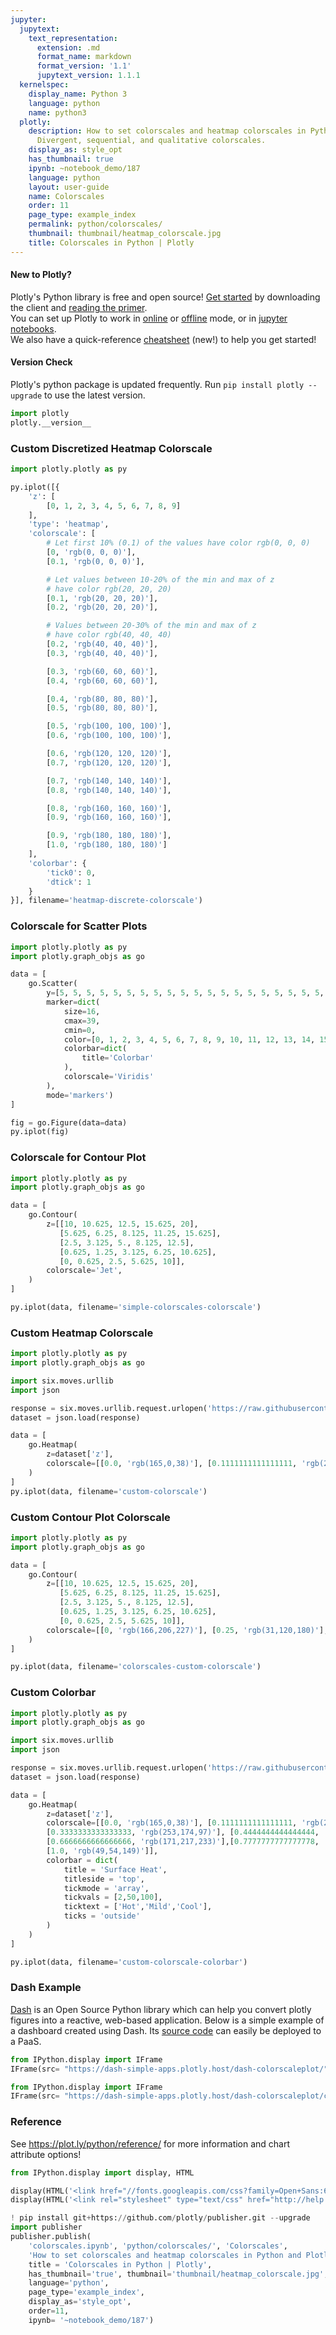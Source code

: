 ```yaml
---
jupyter:
  jupytext:
    text_representation:
      extension: .md
      format_name: markdown
      format_version: '1.1'
      jupytext_version: 1.1.1
  kernelspec:
    display_name: Python 3
    language: python
    name: python3
  plotly:
    description: How to set colorscales and heatmap colorscales in Python and Plotly.
      Divergent, sequential, and qualitative colorscales.
    display_as: style_opt
    has_thumbnail: true
    ipynb: ~notebook_demo/187
    language: python
    layout: user-guide
    name: Colorscales
    order: 11
    page_type: example_index
    permalink: python/colorscales/
    thumbnail: thumbnail/heatmap_colorscale.jpg
    title: Colorscales in Python | Plotly
---
```


#### New to Plotly?
Plotly's Python library is free and open source! [Get started](https://plot.ly/python/getting-started/) by downloading the client and [reading the primer](https://plot.ly/python/getting-started/).
<br>You can set up Plotly to work in [online](https://plot.ly/python/getting-started/#initialization-for-online-plotting) or [offline](https://plot.ly/python/getting-started/#initialization-for-offline-plotting) mode, or in [jupyter notebooks](https://plot.ly/python/getting-started/#start-plotting-online).
<br>We also have a quick-reference [cheatsheet](https://images.plot.ly/plotly-documentation/images/python_cheat_sheet.pdf) (new!) to help you get started!


#### Version Check
Plotly's python package is updated frequently. Run `pip install plotly --upgrade` to use the latest version.

```python
import plotly
plotly.__version__
```

### Custom Discretized Heatmap Colorscale

```python
import plotly.plotly as py

py.iplot([{
    'z': [
        [0, 1, 2, 3, 4, 5, 6, 7, 8, 9]
    ],
    'type': 'heatmap',
    'colorscale': [
        # Let first 10% (0.1) of the values have color rgb(0, 0, 0)
        [0, 'rgb(0, 0, 0)'],
        [0.1, 'rgb(0, 0, 0)'],

        # Let values between 10-20% of the min and max of z
        # have color rgb(20, 20, 20)
        [0.1, 'rgb(20, 20, 20)'],
        [0.2, 'rgb(20, 20, 20)'],

        # Values between 20-30% of the min and max of z
        # have color rgb(40, 40, 40)
        [0.2, 'rgb(40, 40, 40)'],
        [0.3, 'rgb(40, 40, 40)'],

        [0.3, 'rgb(60, 60, 60)'],
        [0.4, 'rgb(60, 60, 60)'],

        [0.4, 'rgb(80, 80, 80)'],
        [0.5, 'rgb(80, 80, 80)'],

        [0.5, 'rgb(100, 100, 100)'],
        [0.6, 'rgb(100, 100, 100)'],

        [0.6, 'rgb(120, 120, 120)'],
        [0.7, 'rgb(120, 120, 120)'],

        [0.7, 'rgb(140, 140, 140)'],
        [0.8, 'rgb(140, 140, 140)'],

        [0.8, 'rgb(160, 160, 160)'],
        [0.9, 'rgb(160, 160, 160)'],

        [0.9, 'rgb(180, 180, 180)'],
        [1.0, 'rgb(180, 180, 180)']
    ],
    'colorbar': {
        'tick0': 0,
        'dtick': 1
    }
}], filename='heatmap-discrete-colorscale')
```

### Colorscale for Scatter Plots

```python
import plotly.plotly as py
import plotly.graph_objs as go

data = [
    go.Scatter(
        y=[5, 5, 5, 5, 5, 5, 5, 5, 5, 5, 5, 5, 5, 5, 5, 5, 5, 5, 5, 5, 5, 5, 5, 5, 5, 5, 5, 5, 5, 5, 5, 5, 5, 5, 5, 5, 5, 5, 5, 5],
        marker=dict(
            size=16,
            cmax=39,
            cmin=0,
            color=[0, 1, 2, 3, 4, 5, 6, 7, 8, 9, 10, 11, 12, 13, 14, 15, 16, 17, 18, 19, 20, 21, 22, 23, 24, 25, 26, 27, 28, 29, 30, 31, 32, 33, 34, 35, 36, 37, 38, 39],
            colorbar=dict(
                title='Colorbar'
            ),
            colorscale='Viridis'
        ),
        mode='markers')
]

fig = go.Figure(data=data)
py.iplot(fig)
```

### Colorscale for Contour Plot

```python
import plotly.plotly as py
import plotly.graph_objs as go

data = [
    go.Contour(
        z=[[10, 10.625, 12.5, 15.625, 20],
           [5.625, 6.25, 8.125, 11.25, 15.625],
           [2.5, 3.125, 5., 8.125, 12.5],
           [0.625, 1.25, 3.125, 6.25, 10.625],
           [0, 0.625, 2.5, 5.625, 10]],
        colorscale='Jet',
    )
]

py.iplot(data, filename='simple-colorscales-colorscale')
```

### Custom Heatmap Colorscale

```python
import plotly.plotly as py
import plotly.graph_objs as go

import six.moves.urllib
import json

response = six.moves.urllib.request.urlopen('https://raw.githubusercontent.com/plotly/datasets/master/custom_heatmap_colorscale.json')
dataset = json.load(response)

data = [
    go.Heatmap(
        z=dataset['z'],
        colorscale=[[0.0, 'rgb(165,0,38)'], [0.1111111111111111, 'rgb(215,48,39)'], [0.2222222222222222, 'rgb(244,109,67)'], [0.3333333333333333, 'rgb(253,174,97)'], [0.4444444444444444, 'rgb(254,224,144)'], [0.5555555555555556, 'rgb(224,243,248)'], [0.6666666666666666, 'rgb(171,217,233)'], [0.7777777777777778, 'rgb(116,173,209)'], [0.8888888888888888, 'rgb(69,117,180)'], [1.0, 'rgb(49,54,149)']]
    )
]
py.iplot(data, filename='custom-colorscale')
```

### Custom Contour Plot Colorscale

```python
import plotly.plotly as py
import plotly.graph_objs as go

data = [
    go.Contour(
        z=[[10, 10.625, 12.5, 15.625, 20],
           [5.625, 6.25, 8.125, 11.25, 15.625],
           [2.5, 3.125, 5., 8.125, 12.5],
           [0.625, 1.25, 3.125, 6.25, 10.625],
           [0, 0.625, 2.5, 5.625, 10]],
        colorscale=[[0, 'rgb(166,206,227)'], [0.25, 'rgb(31,120,180)'], [0.45, 'rgb(178,223,138)'], [0.65, 'rgb(51,160,44)'], [0.85, 'rgb(251,154,153)'], [1, 'rgb(227,26,28)']],
    )
]

py.iplot(data, filename='colorscales-custom-colorscale')
```

### Custom Colorbar

```python
import plotly.plotly as py
import plotly.graph_objs as go

import six.moves.urllib
import json

response = six.moves.urllib.request.urlopen('https://raw.githubusercontent.com/plotly/datasets/master/custom_heatmap_colorscale.json')
dataset = json.load(response)

data = [
    go.Heatmap(
        z=dataset['z'],
        colorscale=[[0.0, 'rgb(165,0,38)'], [0.1111111111111111, 'rgb(215,48,39)'], [0.2222222222222222, 'rgb(244,109,67)'],
        [0.3333333333333333, 'rgb(253,174,97)'], [0.4444444444444444, 'rgb(254,224,144)'], [0.5555555555555556, 'rgb(224,243,248)'],
        [0.6666666666666666, 'rgb(171,217,233)'],[0.7777777777777778, 'rgb(116,173,209)'], [0.8888888888888888, 'rgb(69,117,180)'],
        [1.0, 'rgb(49,54,149)']],
        colorbar = dict(
            title = 'Surface Heat',
            titleside = 'top',
            tickmode = 'array',
            tickvals = [2,50,100],
            ticktext = ['Hot','Mild','Cool'],
            ticks = 'outside'
        )
    )
]

py.iplot(data, filename='custom-colorscale-colorbar')
```

### Dash Example


[Dash](https://plot.ly/products/dash/) is an Open Source Python library which can help you convert plotly figures into a reactive, web-based application. Below is a simple example of a dashboard created using Dash. Its [source code](https://github.com/plotly/simple-example-chart-apps/tree/master/dash-colorscaleplot) can easily be deployed to a PaaS.

```python
from IPython.display import IFrame
IFrame(src= "https://dash-simple-apps.plotly.host/dash-colorscaleplot/" ,width="100%" ,height="650px", frameBorder="0")
```

```python
from IPython.display import IFrame
IFrame(src= "https://dash-simple-apps.plotly.host/dash-colorscaleplot/code" ,width="100%" ,height=500, frameBorder="0")
```

### Reference


See https://plot.ly/python/reference/ for more information and chart attribute options!

```python
from IPython.display import display, HTML

display(HTML('<link href="//fonts.googleapis.com/css?family=Open+Sans:600,400,300,200|Inconsolata|Ubuntu+Mono:400,700" rel="stylesheet" type="text/css" />'))
display(HTML('<link rel="stylesheet" type="text/css" href="http://help.plot.ly/documentation/all_static/css/ipython-notebook-custom.css">'))

! pip install git+https://github.com/plotly/publisher.git --upgrade
import publisher
publisher.publish(
    'colorscales.ipynb', 'python/colorscales/', 'Colorscales',
    'How to set colorscales and heatmap colorscales in Python and Plotly. Divergent, sequential, and qualitative colorscales.',
    title = 'Colorscales in Python | Plotly',
    has_thumbnail='true', thumbnail='thumbnail/heatmap_colorscale.jpg', 
    language='python', 
    page_type='example_index',
    display_as='style_opt', 
    order=11,
    ipynb= '~notebook_demo/187')
```